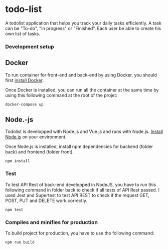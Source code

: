 # todo-list

A todolist application that helps you track your daily tasks efficiently.
A task can be "To-do", "In progress" or "Finished".
Each user be able to create his own list of tasks. 



### Development setup

## Docker

To run container for front-end and back-end by using Docker, you should first [install Docker](https://docs.docker.com/get-docker/). 

Once Docker is installed, you can run all the container at the same time by using this following command at the root of the projet: 

```
docker-compose up
```



## Node.-js

Todolist is developped with Node.js and Vue.js and runs with Node.js. [Install Node.js](https://nodejs.org/en/) on your environment.

Once Node.js is installed, install npm dependencies for backend (folder back) and frontend (folder front).


```
npm install
```

### Test

To test API Rest of back-end developped in NodeJS, you have to run this following command in folder back to check if all tests of API Rest passed. 
I used Jest and Supertest to test API REST to check if the request GET, POST, PUT and DELETE work correctly.

```
npm test
```

### Compiles and minifies for production

To build project for production, you have to use the following command: 

```
npm run build
```



